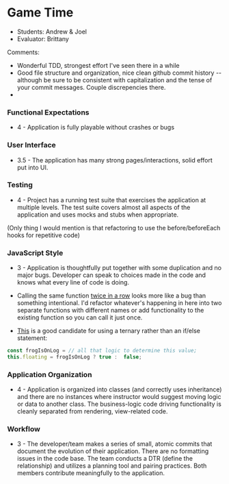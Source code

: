 # Game Time
* Students: Andrew & Joel
* Evaluator: Brittany

Comments:
* Wonderful TDD, strongest effort I've seen there in a while
* Good file structure and organization, nice clean github commit history -- although be sure to be consistent with capitalization and the tense of your commit messages. Couple discrepencies there.
*

### Functional Expectations

* 4 - Application is fully playable without crashes or bugs

### User Interface

* 3.5 - The application has many strong pages/interactions, solid effort put into UI.

### Testing

* 4 - Project has a running test suite that exercises the application at multiple levels. The test suite covers almost all aspects of the application and uses mocks and stubs when appropriate.

(Only thing I would mention is that refactoring to use the before/beforeEach hooks for repetitive code)


### JavaScript Style

* 3 - Application is thoughtfully put together with some duplication and no major bugs. Developer can speak to choices made in the code and knows what every line of code is doing.

* Calling the same function [twice in a row](https://github.com/andrew-t-james/game-time/blob/master/lib/index.js#L34-L35) looks more like a bug than something intentional. I'd refactor whatever's happening in here into two separate functions with different names or add functionality to the existing function so you can call it just once.

* [This](https://github.com/andrew-t-james/game-time/blob/master/lib/Frogger.js#L22-L28) is a good candidate for using a ternary rather than an if/else statement:

```js
const frogIsOnLog = // all that logic to determine this value;
this.floating = frogIsOnLog ? true :  false;
```

### Application Organization

* 4 - Application is organized into classes (and correctly uses inheritance) and there are no instances where instructor would suggest moving logic or data to another class. The business-logic code driving functionality is cleanly separated from rendering, view-related code.

### Workflow

* 3 - The developer/team makes a series of small, atomic commits that document the evolution of their application. There are no formatting issues in the code base. The team conducts a DTR (define the relationship) and utilizes a planning tool and pairing practices. Both members contribute meaningfully to the application.